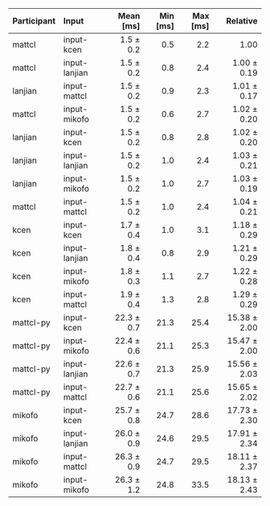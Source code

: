 | Participant | Input | Mean [ms] | Min [ms] | Max [ms] | Relative |
|:---|:---|---:|---:|---:|---:|
| mattcl | input-kcen | 1.5 ± 0.2 | 0.5 | 2.2 | 1.00 |
| mattcl | input-lanjian | 1.5 ± 0.2 | 0.8 | 2.4 | 1.00 ± 0.19 |
| lanjian | input-mattcl | 1.5 ± 0.2 | 0.9 | 2.3 | 1.01 ± 0.17 |
| mattcl | input-mikofo | 1.5 ± 0.2 | 0.6 | 2.7 | 1.02 ± 0.20 |
| lanjian | input-kcen | 1.5 ± 0.2 | 0.8 | 2.8 | 1.02 ± 0.20 |
| lanjian | input-lanjian | 1.5 ± 0.2 | 1.0 | 2.4 | 1.03 ± 0.21 |
| lanjian | input-mikofo | 1.5 ± 0.2 | 1.0 | 2.7 | 1.03 ± 0.19 |
| mattcl | input-mattcl | 1.5 ± 0.2 | 1.0 | 2.4 | 1.04 ± 0.21 |
| kcen | input-kcen | 1.7 ± 0.4 | 1.0 | 3.1 | 1.18 ± 0.29 |
| kcen | input-lanjian | 1.8 ± 0.4 | 0.8 | 2.9 | 1.21 ± 0.29 |
| kcen | input-mikofo | 1.8 ± 0.3 | 1.1 | 2.7 | 1.22 ± 0.28 |
| kcen | input-mattcl | 1.9 ± 0.4 | 1.3 | 2.8 | 1.29 ± 0.29 |
| mattcl-py | input-kcen | 22.3 ± 0.7 | 21.3 | 25.4 | 15.38 ± 2.00 |
| mattcl-py | input-mikofo | 22.4 ± 0.6 | 21.1 | 25.3 | 15.47 ± 2.00 |
| mattcl-py | input-lanjian | 22.6 ± 0.7 | 21.3 | 25.9 | 15.56 ± 2.03 |
| mattcl-py | input-mattcl | 22.7 ± 0.6 | 21.1 | 25.6 | 15.65 ± 2.02 |
| mikofo | input-kcen | 25.7 ± 0.8 | 24.7 | 28.6 | 17.73 ± 2.30 |
| mikofo | input-lanjian | 26.0 ± 0.9 | 24.6 | 29.5 | 17.91 ± 2.34 |
| mikofo | input-mattcl | 26.3 ± 0.9 | 24.7 | 29.5 | 18.11 ± 2.37 |
| mikofo | input-mikofo | 26.3 ± 1.2 | 24.8 | 33.5 | 18.13 ± 2.43 |
